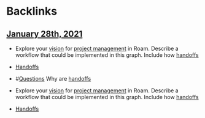 
# Backlinks
## [January 28th, 2021](<January 28th, 2021.md>)
- Explore your [vision]([Vision](<Vision.md>)) for [project management](<project management.md>) in Roam. Describe a workflow that could be implemented in this graph. Include how [handoffs](<handoffs.md>)

- [Handoffs]([handoffs](<handoffs.md>))

- #[Questions](<Questions.md>) Why are [handoffs](<handoffs.md>)

- Explore your [vision]([Vision](<Vision.md>)) for [project management](<project management.md>) in Roam. Describe a workflow that could be implemented in this graph. Include how [handoffs](<handoffs.md>)

- [Handoffs]([handoffs](<handoffs.md>))

